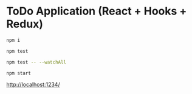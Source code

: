 # ToDo Application (React + Hooks + Redux)

```bash
npm i

npm test

npm test -- --watchAll

npm start
```

<http://localhost:1234/>
